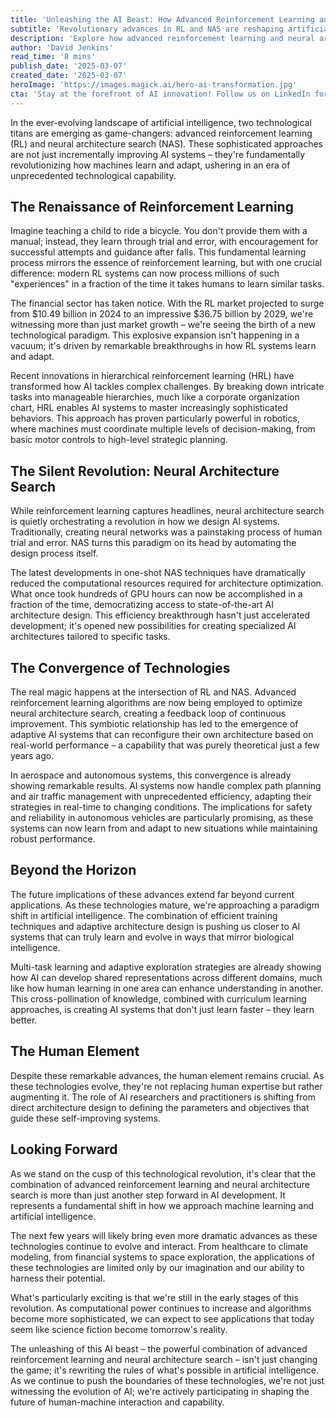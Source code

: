 ```yaml
---
title: 'Unleashing the AI Beast: How Advanced Reinforcement Learning and Neural Architecture Search Are Revolutionizing AI'
subtitle: 'Revolutionary advances in RL and NAS are reshaping artificial intelligence capabilities'
description: 'Explore how advanced reinforcement learning and neural architecture search are revolutionizing AI by creating more efficient, adaptive, and powerful systems. From robotics to autonomous vehicles, these technologies are reshaping the future.'
author: 'David Jenkins'
read_time: '8 mins'
publish_date: '2025-03-07'
created_date: '2025-03-07'
heroImage: 'https://images.magick.ai/hero-ai-transformation.jpg'
cta: 'Stay at the forefront of AI innovation! Follow us on LinkedIn for daily insights into groundbreaking developments in reinforcement learning, neural architecture search, and the future of artificial intelligence.'
---
```


In the ever-evolving landscape of artificial intelligence, two technological titans are emerging as game-changers: advanced reinforcement learning (RL) and neural architecture search (NAS). These sophisticated approaches are not just incrementally improving AI systems – they're fundamentally revolutionizing how machines learn and adapt, ushering in an era of unprecedented technological capability.

## The Renaissance of Reinforcement Learning

Imagine teaching a child to ride a bicycle. You don't provide them with a manual; instead, they learn through trial and error, with encouragement for successful attempts and guidance after falls. This fundamental learning process mirrors the essence of reinforcement learning, but with one crucial difference: modern RL systems can now process millions of such "experiences" in a fraction of the time it takes humans to learn similar tasks.

The financial sector has taken notice. With the RL market projected to surge from $10.49 billion in 2024 to an impressive $36.75 billion by 2029, we're witnessing more than just market growth – we're seeing the birth of a new technological paradigm. This explosive expansion isn't happening in a vacuum; it's driven by remarkable breakthroughs in how RL systems learn and adapt.

Recent innovations in hierarchical reinforcement learning (HRL) have transformed how AI tackles complex challenges. By breaking down intricate tasks into manageable hierarchies, much like a corporate organization chart, HRL enables AI systems to master increasingly sophisticated behaviors. This approach has proven particularly powerful in robotics, where machines must coordinate multiple levels of decision-making, from basic motor controls to high-level strategic planning.

## The Silent Revolution: Neural Architecture Search

While reinforcement learning captures headlines, neural architecture search is quietly orchestrating a revolution in how we design AI systems. Traditionally, creating neural networks was a painstaking process of human trial and error. NAS turns this paradigm on its head by automating the design process itself.

The latest developments in one-shot NAS techniques have dramatically reduced the computational resources required for architecture optimization. What once took hundreds of GPU hours can now be accomplished in a fraction of the time, democratizing access to state-of-the-art AI architecture design. This efficiency breakthrough hasn't just accelerated development; it's opened new possibilities for creating specialized AI architectures tailored to specific tasks.

## The Convergence of Technologies

The real magic happens at the intersection of RL and NAS. Advanced reinforcement learning algorithms are now being employed to optimize neural architecture search, creating a feedback loop of continuous improvement. This symbiotic relationship has led to the emergence of adaptive AI systems that can reconfigure their own architecture based on real-world performance – a capability that was purely theoretical just a few years ago.

In aerospace and autonomous systems, this convergence is already showing remarkable results. AI systems now handle complex path planning and air traffic management with unprecedented efficiency, adapting their strategies in real-time to changing conditions. The implications for safety and reliability in autonomous vehicles are particularly promising, as these systems can now learn from and adapt to new situations while maintaining robust performance.

## Beyond the Horizon

The future implications of these advances extend far beyond current applications. As these technologies mature, we're approaching a paradigm shift in artificial intelligence. The combination of efficient training techniques and adaptive architecture design is pushing us closer to AI systems that can truly learn and evolve in ways that mirror biological intelligence.

Multi-task learning and adaptive exploration strategies are already showing how AI can develop shared representations across different domains, much like how human learning in one area can enhance understanding in another. This cross-pollination of knowledge, combined with curriculum learning approaches, is creating AI systems that don't just learn faster – they learn better.

## The Human Element

Despite these remarkable advances, the human element remains crucial. As these technologies evolve, they're not replacing human expertise but rather augmenting it. The role of AI researchers and practitioners is shifting from direct architecture design to defining the parameters and objectives that guide these self-improving systems.

## Looking Forward

As we stand on the cusp of this technological revolution, it's clear that the combination of advanced reinforcement learning and neural architecture search is more than just another step forward in AI development. It represents a fundamental shift in how we approach machine learning and artificial intelligence.

The next few years will likely bring even more dramatic advances as these technologies continue to evolve and interact. From healthcare to climate modeling, from financial systems to space exploration, the applications of these technologies are limited only by our imagination and our ability to harness their potential.

What's particularly exciting is that we're still in the early stages of this revolution. As computational power continues to increase and algorithms become more sophisticated, we can expect to see applications that today seem like science fiction become tomorrow's reality.

The unleashing of this AI beast – the powerful combination of advanced reinforcement learning and neural architecture search – isn't just changing the game; it's rewriting the rules of what's possible in artificial intelligence. As we continue to push the boundaries of these technologies, we're not just witnessing the evolution of AI; we're actively participating in shaping the future of human-machine interaction and capability.
